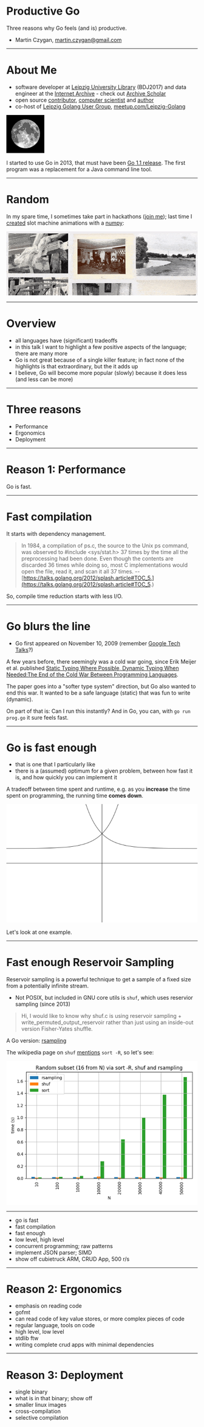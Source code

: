 # Productive Go

Three reasons why Go feels (and is) productive.

* Martin Czygan, <martin.czygan@gmail.com>

----

# About Me

* software developer at [Leipzig University Library](https://ub.uni-leipzig.de) (BDJ2017) and data engineer at the
  [Internet Archive](https://archive.org) - check out [Archive Scholar](https://scholar.archive.org)
* open source [contributor](https://github.com/miku), [computer scientist](https://dblp.org/search?q=martin+czygan) and [author](https://g.co/kgs/Dka5z8)
* co-host of [Leipzig Golang User Group](https://golangleipzig.space/), [meetup.com/Leipzig-Golang](https://www.meetup.com/Leipzig-Golang/)

![](static/moon_phase.gif)

I started to use Go in 2013, that must have been [Go 1.1
release](https://golang.org/doc/devel/release.html). The first program was a
replacement for a Java command line tool.

----

# Random

In my spare time, I sometimes take part in hackathons ([join
me](mailto:martin.czygan@gmail.com)); last time I
[created](https://github.com/miku/dvmweb) slot machine animations with a
[numpy](https://numpy.org/):

![](static/dvm-011431.gif)

----

# Overview

* all languages have (significant) tradeoffs
* in this talk I want to highlight a few positive aspects of the language; there are
  many more
* Go is not great because of a single killer feature; in fact none of the
  highlights is that extraordinary, but the it adds up
* I believe, Go will become more popular (slowly) because it does less (and less can be more)

----

# Three reasons

* Performance
* Ergonomics
* Deployment

----

# Reason 1: Performance

Go is fast.

----

# Fast compilation

It starts with dependency management.

> In 1984, a compilation of ps.c, the source to the Unix ps command, was
> observed to #include <sys/stat.h> 37 times by the time all the preprocessing
> had been done. Even though the contents are discarded 36 times while doing
> so, most C implementations would open the file, read it, and scan it all 37
> times. -- [https://talks.golang.org/2012/splash.article#TOC_5.](https://talks.golang.org/2012/splash.article#TOC_5.)

So, compile time reduction starts with less I/O.

----

# Go blurs the line

* Go first appeared on November 10, 2009 (remember [Google Tech Talks](https://www.youtube.com/watch?v=rKnDgT73v8s)?)

A few years before, there seemingly was a cold war going, since Erik Meijer et
al. published [Static Typing Where Possible, Dynamic Typing When Needed:The End
of the Cold War Between Programming
Languages](https://www.ics.uci.edu/~lopes/teaching/inf212W12/readings/rdl04meijer.pdf).

The paper goes into a "softer type system" direction, but Go also wanted to end
this war. It wanted to be a safe language (static) that was fun to write (dynamic).

On part of that is: Can I run this instantly? And in Go, you can, with `go run
prog.go` it sure feels fast.

----

# Go is fast enough

* that is one that I particularly like
* there is a (assumed) optimum for a given problem, between how fast it is, and how quickly you can implement it

A tradeoff between time spent and runtime, e.g. as you **increase** the time spent
on programming, the running time **comes down**.

![](static/exp.png)

Let's look at one example.

----

# Fast enough Reservoir Sampling

Reservoir sampling is a powerful technique to get a sample of a fixed size from
a potentially infinite stream.

* Not POSIX, but included in GNU core utils is `shuf`, which uses reservior sampling (since 2013)

> Hi,
> I would like to know why shuf.c is using reservoir sampling +
> write_permuted_output_reservoir rather than just using an inside-out version
> Fisher-Yates shuffle.

A Go version: [rsampling](https://github.com/miku/rsampling)

The wikipedia page on `shuf`
[mentions](https://en.wikipedia.org/wiki/Shuf#See_also) `sort -R`, so let's
see:

![](https://raw.githubusercontent.com/miku/rsampling/master/images/bm1.png)

----


* go is fast
* fast compilation
* fast enough
* low level, high level
* concurrent programming; raw patterns
* implement JSON parser; SIMD
* show off cubietruck ARM, CRUD App, 500 r/s

----

# Reason 2: Ergonomics

* emphasis on reading code
* gofmt
* can read code of key value stores, or more complex pieces of code
* regular language, tools on code
* high level, low level
* stdlib ftw
* writing complete crud apps with minimal dependencies

----

# Reason 3: Deployment

* single binary
* what is in that binary; show off
* smaller linux images
* cross-compilation
* selective compilation

